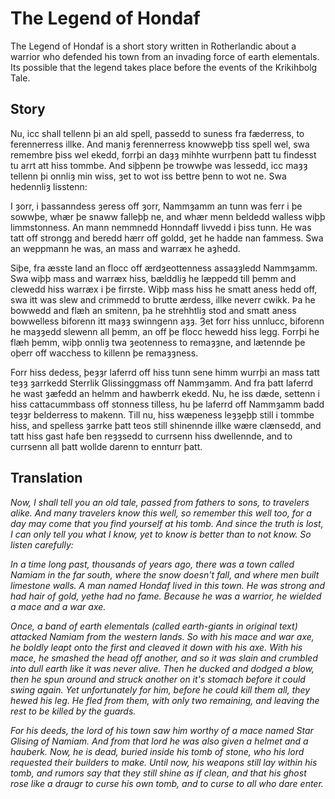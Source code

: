 # The Legend of Hondaf

The Legend of Hondaf is a short story written in Rotherlandic about a warrior who defended his town from an invading force of earth elementals. Its possible that the legend takes place before the events of the Krikihbolg Tale.

## Story
Nu, icc shall tellenn þi an ald spell, passedd to suness fra fæderress, to ferennerress illke. And maniȝ ferennerress knowweþþ tiss spell wel, swa remembre þiss wel ekedd, forrþi an daȝȝ mihhte wurrþenn þatt tu findesst tu arrt att hiss tommbe. And siþþenn þe trowwþe was lessedd, icc maȝȝ tellenn þi onnliȝ min wiss, ȝet to wot iss bettre þenn to wot ne. Swa hedennliȝ lisstenn:

I ȝorr, i þassanndess ȝeress off ȝorr, Nammȝamm an tunn was ferr i þe sowwþe, whær þe snaww falleþþ ne, and whær menn beldedd walless wiþþ limmstonness. An mann nemmnedd Honndaff livvedd i þiss tunn. He was tatt off strongg and beredd hærr off goldd, ȝet he hadde nan fammess. Swa an weppmann he was, an mass and warræx he aȝhedd.

Siþe, fra æsste land an flocc off ærdȝeottenness assaȝȝledd Nammȝamm. Swa wiþþ mass and warræx hiss, bælddliȝ he læppedd till þemm and clewedd hiss warræx i þe firrste. Wiþþ mass hiss he smatt aness hedd off, swa itt was slew and crimmedd to brutte ærdess, illke neverr cwikk. Þa he bowwedd and flæh an smitenn, þa he strehhtliȝ stod and smatt aness bowwelless biforenn itt maȝȝ swinngenn aȝȝ. Ȝet forr hiss unnlucc, biforenn he maȝȝedd slewenn all þemm, an off þe flocc hewedd hiss legg. Forrþi he flæh þemm, wiþþ onnliȝ twa ȝeotenness to remaȝȝne, and lætennde þe oþerr off wacchess to killenn þe remaȝȝness.

Forr hiss dedess, þeȝȝr laferrd off hiss tunn sene himm wurrþi an mass tatt teȝȝ ȝarrkedd Sterrlik Glissinggmass off Nammȝamm. And fra þatt laferrd he wast ȝæfedd an helmm and hawberrk ekedd. Nu, he iss dæde, settenn i hiss cattacummbass off stonness tilless, hu þe laferrd off Nammȝamm badd teȝȝr belderress to makenn. Till nu, hiss wæpeness leȝȝeþþ still i tommbe hiss, and spelless ȝarrke þatt teos still shinennde illke wære clænsedd, and tatt hiss gast hafe ben reȝȝsedd to currsenn hiss dwellennde, and to currsenn all þatt wollde darenn to ennturr þatt.

## Translation
*Now, I shall tell you an old tale, passed from fathers to sons, to travelers alike. And many travelers know this well, so remember this well too, for a day may come that you find yourself at his tomb. And since the truth is lost, I can only tell you what I know, yet to know is better than to not know. So listen carefully:*

*In a time long past, thousands of years ago, there was a town called Namiam in the far south, where the snow doesn't fall, and where men built limestone walls. A man named Hondaf lived in this town. He was strong and had hair of gold, yethe had no fame. Because he was a warrior, he wielded a mace and a war axe.*

*Once, a band of earth elementals (called earth-giants in original text) attacked Namiam from the western lands. So with his mace and war axe, he boldly leapt onto the first and cleaved it down with his axe. With his mace, he smashed the head off another, and so it was slain and crumbled into dull earth like it was never alive. Then he ducked and dodged a blow, then he spun around and struck another on it's stomach before it could swing again. Yet unfortunately for him, before he could kill them all, they hewed his leg. He fled from them, with only two remaining, and leaving the rest to be killed by the guards.*

*For his deeds, the lord of his town saw him worthy of a mace named Star Glising of Namiam. And from that lord he was also given a helmet and a hauberk. Now, he is dead, buried inside his tomb of stone, who his lord requested their builders to make. Until now, his weapons still lay within his tomb, and rumors say that they still shine as if clean, and that his ghost rose like a draugr to curse his own tomb, and to curse to all who dare enter.*
